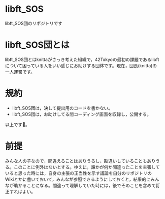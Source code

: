 # libft_SOS
libft_SOS団のリポジトリです

# libft_SOS団とは
libft_SOS団とはknittaがさっき考えた組織で，42Tokyoの最初の課題であるlibftについて困っている人をいい感じにお助けする団体です。現在，団長(knitta)の一人運営です。

# 規約
- libft_SOS団は，決して提出用のコードを書かない。
- libft_SOS団は，お助けしてる間コーディング画面を収録し，公開する。

以上です👶。

# 前提
みんな人の子なので，間違えることはありうるし，勘違いしていることもありうる。このことに例外はないとする。ゆえに，誰かが何か間違ったことを主張していると思った時には，自身の主張の正当性を示す議論を自分のリポジトリのWikiとかに書いておいて，みんなが参照できるようにしておくと，結果的にみんなが助かることになる。間違って理解していた時には，後でそのことを含めて訂正すればよい。
